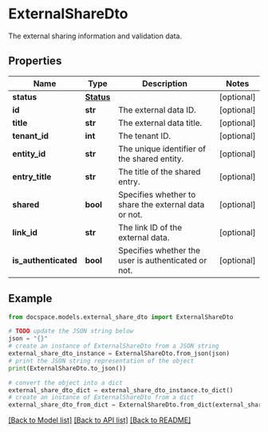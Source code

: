 # ExternalShareDto

The external sharing information and validation data.

## Properties

Name | Type | Description | Notes
------------ | ------------- | ------------- | -------------
**status** | [**Status**](Status.md) |  | [optional] 
**id** | **str** | The external data ID. | [optional] 
**title** | **str** | The external data title. | [optional] 
**tenant_id** | **int** | The tenant ID. | [optional] 
**entity_id** | **str** | The unique identifier of the shared entity. | [optional] 
**entry_title** | **str** | The title of the shared entry. | [optional] 
**shared** | **bool** | Specifies whether to share the external data or not. | [optional] 
**link_id** | **str** | The link ID of the external data. | [optional] 
**is_authenticated** | **bool** | Specifies whether the user is authenticated or not. | [optional] 

## Example

```python
from docspace.models.external_share_dto import ExternalShareDto

# TODO update the JSON string below
json = "{}"
# create an instance of ExternalShareDto from a JSON string
external_share_dto_instance = ExternalShareDto.from_json(json)
# print the JSON string representation of the object
print(ExternalShareDto.to_json())

# convert the object into a dict
external_share_dto_dict = external_share_dto_instance.to_dict()
# create an instance of ExternalShareDto from a dict
external_share_dto_from_dict = ExternalShareDto.from_dict(external_share_dto_dict)
```
[[Back to Model list]](../README.md#documentation-for-models) [[Back to API list]](../README.md#documentation-for-api-endpoints) [[Back to README]](../README.md)


